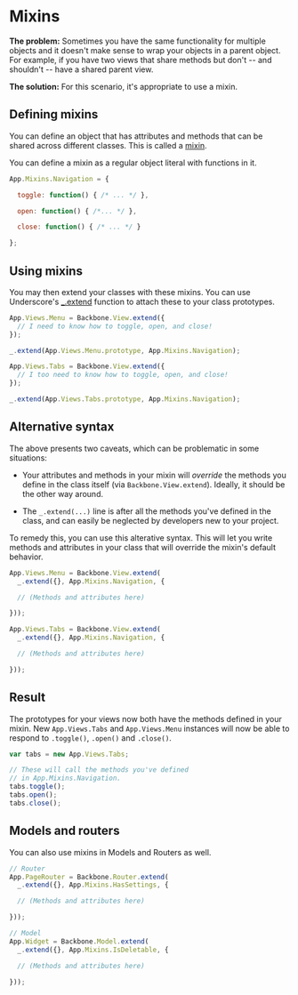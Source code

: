 # Mixins

__The problem:__ Sometimes you have the same functionality for multiple objects and it doesn't
make sense to wrap your objects in a parent object. For example, if you have
two views that share methods but don't -- and shouldn't -- have a shared
parent view.

__The solution:__ For this scenario, it's appropriate to use a mixin.

## Defining mixins

You can define an object that has attributes and methods that can be shared
across different classes. This is called a [mixin][mixin].

You can define a mixin as a regular object literal with functions in it.

``` javascript
App.Mixins.Navigation = {

  toggle: function() { /* ... */ },

  open: function() { /*... */ },

  close: function() { /* ... */ }

};
```

## Using mixins

You may then extend your classes with these mixins. You can use Underscore's
[_.extend][extend] function to attach these to your class prototypes.

[mixin]: http://en.wikipedia.org/wiki/Mixin
[extend]: http://documentcloud.github.com/underscore/#extend

``` javascript
App.Views.Menu = Backbone.View.extend({
  // I need to know how to toggle, open, and close!
});

_.extend(App.Views.Menu.prototype, App.Mixins.Navigation);

App.Views.Tabs = Backbone.View.extend({
  // I too need to know how to toggle, open, and close!
});

_.extend(App.Views.Tabs.prototype, App.Mixins.Navigation);

```

## Alternative syntax

The above presents two caveats, which can be problematic in some situations:

  * Your attributes and methods in your mixin will *override* the methods you
  define in the class itself (via `Backbone.View.extend`). Ideally, it should be
  the other way around.

  * The `_.extend(...)` line is after all the methods you've defined in the
  class, and can easily be neglected by developers new to your project.

To remedy this, you can use this alterative syntax. This will let you write
methods and attributes in your class that will override the mixin's default
behavior.

``` javascript
App.Views.Menu = Backbone.View.extend(
  _.extend({}, App.Mixins.Navigation, {

  // (Methods and attributes here)

}));

App.Views.Tabs = Backbone.View.extend(
  _.extend({}, App.Mixins.Navigation, {

  // (Methods and attributes here)

}));
```

## Result

The prototypes for your views now both have the methods defined in your mixin.
New `App.Views.Tabs` and `App.Views.Menu` instances will now be able to respond
to `.toggle()`, `.open()` and `.close()`.

``` javascript
var tabs = new App.Views.Tabs;

// These will call the methods you've defined
// in App.Mixins.Navigation.
tabs.toggle();
tabs.open();
tabs.close();
```

## Models and routers

You can also use mixins in Models and Routers as well.

``` javascript
// Router
App.PageRouter = Backbone.Router.extend(
  _.extend({}, App.Mixins.HasSettings, {

  // (Methods and attributes here)

}));

// Model
App.Widget = Backbone.Model.extend(
  _.extend({}, App.Mixins.IsDeletable, {

  // (Methods and attributes here)

}));
```

